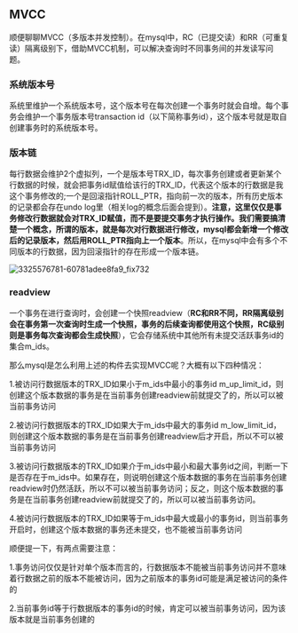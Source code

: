 ## MVCC
顺便聊聊MVCC（多版本并发控制）。在mysql中，RC（已提交读）和RR（可重复读）隔离级别下，借助MVCC机制，可以解决查询时不同事务间的并发读写问题。

### 系统版本号 ###

系统里维护一个系统版本号，这个版本号在每次创建一个事务时就会自增。每个事务会维护一个事务版本号transaction id（以下简称事务id），这个版本号就是取自创建事务时的系统版本号。

### 版本链 ###

每行数据会维护2个虚拟列，一个是版本号TRX_ID，每次事务创建或者更新某个行数据的时候，就会把事务id赋值给该行的TRX_ID，代表这个版本的行数据是我这个事务修改的;一个是回滚指针ROLL_PTR，指向前一次的版本，所有历史版本的记录都会存在undo log里（相关log的概念后面会提到）。**注意，这里仅仅是事务修改行数据就会对TRX_ID赋值，而不是要提交事务才执行操作。我们需要搞清楚一个概念，所谓的版本，就是每次对行数据进行修改，mysql都会新增一个修改后的记录版本，然后用ROLL_PTR指向上一个版本**。所以，在mysql中会有多个不同版本的行数据，因为回滚指针的存在形成一个版本链。

![3325576781-60781adee8fa9_fix732](https://user-images.githubusercontent.com/31581862/114859808-d0d82b00-9e1d-11eb-9633-8217799a440c.png)

### readview ###

一个事务在进行查询时，会创建一个快照readview（**RC和RR不同，RR隔离级别会在事务第一次查询时生成一个快照，事务的后续查询都使用这个快照，RC级别则是事务每次查询都会生成快照**），它会存储系统中其他所有未提交活跃事务id的集合m_ids。

那么mysql是怎么利用上述的构件去实现MVCC呢？大概有以下四种情况：

1.被访问行数据版本的TRX_ID如果小于m_ids中最小的事务id m_up_limit_id，则创建这个版本数据的事务是在当前事务创建readview前就提交了的，所以可以被当前事务访问

2.被访问行数据版本的TRX_ID如果大于m_ids中最大的事务id m_low_limit_id，则创建这个版本数据的事务是在当前事务创建readview后才开启，所以不可以被当前事务访问

3.被访问行数据版本的TRX_ID如果介于m_ids中最小和最大事务id之间，判断一下是否存在于m_ids中。如果存在，则说明创建这个版本数据的事务在当前事务创建readview时仍然活跃，所以不可以被当前事务访问；反之，则这个版本数据的事务是在当前事务创建readview前就提交了的，所以可以被当前事务访问。

4.被访问行数据版本的TRX_ID如果等于m_ids中最大或最小的事务id，则当前事务开启时，创建这个版本数据的事务还未提交，也不能被当前事务访问

顺便提一下，有两点需要注意：

1.事务访问仅仅是针对单个版本而言的，行数据版本不能被当前事务访问并不意味着行数据之前的版本不能被访问，因为之前版本的事务id可能是满足被访问的条件的

2.当前事务id等于行数据版本的事务id的时候，肯定可以被当前事务访问，因为该版本就是当前事务创建的

